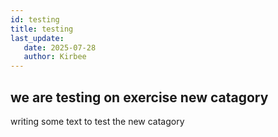 ```yaml
---
id: testing
title: testing
last_update:
   date: 2025-07-28
   author: Kirbee
---
```

## we are testing on exercise new catagory
writing some text to test the new catagory